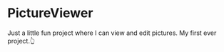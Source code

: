 # PictureViewer
Just a little fun project where I can view and edit pictures. My first ever project.👆
